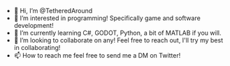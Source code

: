 - 👋 Hi, I’m @TetheredAround
- 👀 I’m interested in programming! Specifically game and software development!
- 🌱 I’m currently learning C#, GODOT, Python, a bit of MATLAB if you will.
- 💞️ I’m looking to collaborate on any! Feel free to reach out, I'll try my best in collaborating!
- 📫 How to reach me feel free to send me a DM on Twitter!

<!---
KaleF04/KaleF04 is a ✨ special ✨ repository because its `README.md` (this file) appears on your GitHub profile.
You can click the Preview link to take a look at your changes.
--->
